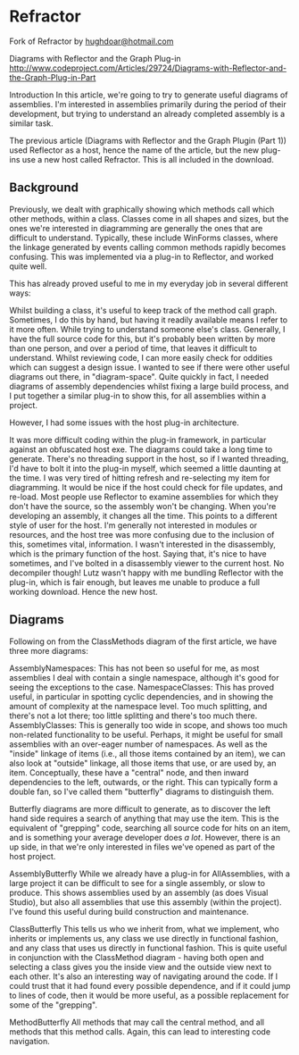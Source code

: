 # Refractor
Fork of Refractor by hughdoar@hotmail.com 

Diagrams with Reflector and the Graph Plug-in
http://www.codeproject.com/Articles/29724/Diagrams-with-Reflector-and-the-Graph-Plug-in-Part

Introduction
In this article, we're going to try to generate useful diagrams of assemblies. I'm interested in assemblies primarily during the period of their development, but trying to understand an already completed assembly is a similar task.

The previous article (Diagrams with Reflector and the Graph Plugin (Part 1)) used Reflector as a host, hence the name of the article, but the new plug-ins use a new host called Refractor. This is all included in the download.

Background
--------
Previously, we dealt with graphically showing which methods call which other methods, within a class. Classes come in all shapes and sizes, but the ones we're interested in diagramming are generally the ones that are difficult to understand. Typically, these include WinForms classes, where the linkage generated by events calling common methods rapidly becomes confusing. This was implemented via a plug-in to Reflector, and worked quite well.

This has already proved useful to me in my everyday job in several different ways:

Whilst building a class, it's useful to keep track of the method call graph. Sometimes, I do this by hand, but having it readily available means I refer to it more often.
While trying to understand someone else's class. Generally, I have the full source code for this, but it's probably been written by more than one person, and over a period of time, that leaves it difficult to understand.
Whilst reviewing code, I can more easily check for oddities which can suggest a design issue.
I wanted to see if there were other useful diagrams out there, in "diagram-space". Quite quickly in fact, I needed diagrams of assembly dependencies whilst fixing a large build process, and I put together a similar plug-in to show this, for all assemblies within a project.

However, I had some issues with the host plug-in architecture.

It was more difficult coding within the plug-in framework, in particular against an obfuscated host exe.
The diagrams could take a long time to generate. There's no threading support in the host, so if I wanted threading, I'd have to bolt it into the plug-in myself, which seemed a little daunting at the time.
I was very tired of hitting refresh and re-selecting my item for diagramming. It would be nice if the host could check for file updates, and re-load. Most people use Reflector to examine assemblies for which they don't have the source, so the assembly won't be changing. When you're developing an assembly, it changes all the time. This points to a different style of user for the host.
I'm generally not interested in modules or resources, and the host tree was more confusing due to the inclusion of this, sometimes vital, information.
I wasn't interested in the disassembly, which is the primary function of the host. Saying that, it's nice to have sometimes, and I've bolted in a disassembly viewer to the current host. No decompiler though!
Lutz wasn't happy with me bundling Reflector with the plug-in, which is fair enough, but leaves me unable to produce a full working download.
Hence the new host.

Diagrams
--------
Following on from the ClassMethods diagram of the first article, we have three more diagrams:

AssemblyNamespaces: This has not been so useful for me, as most assemblies I deal with contain a single namespace, although it's good for seeing the exceptions to the case.
NamespaceClasses: This has proved useful, in particular in spotting cyclic dependencies, and in showing the amount of complexity at the namespace level. Too much splitting, and there's not a lot there; too little splitting and there's too much there.
AssemblyClasses: This is generally too wide in scope, and shows too much non-related functionality to be useful. Perhaps, it might be useful for small assemblies with an over-eager number of namespaces.
As well as the "inside" linkage of items (i.e., all those items contained by an item), we can also look at "outside" linkage, all those items that use, or are used by, an item. Conceptually, these have a "central" node, and then inward dependencies to the left, outwards, or the right. This can typically form a double fan, so I've called them "butterfly" diagrams to distinguish them.

Butterfly diagrams are more difficult to generate, as to discover the left hand side requires a search of anything that may use the item. This is the equivalent of "grepping" code, searching all source code for hits on an item, and is something your average developer does *a lot*. However, there is an up side, in that we're only interested in files we've opened as part of the host project.

AssemblyButterfly
While we already have a plug-in for AllAssemblies, with a large project it can be difficult to see for a single assembly, or slow to produce. This shows assemblies used by an assembly (as does Visual Studio), but also all assemblies that use this assembly (within the project). I've found this useful during build construction and maintenance.

ClassButterfly
This tells us who we inherit from, what we implement, who inherits or implements us, any class we use directly in functional fashion, and any class that uses us directly in functional fashion. This is quite useful in conjunction with the ClassMethod diagram - having both open and selecting a class gives you the inside view and the outside view next to each other. It's also an interesting way of navigating around the code. If I could trust that it had found every possible dependence, and if it could jump to lines of code, then it would be more useful, as a possible replacement for some of the "grepping".

MethodButterfly
All methods that may call the central method, and all methods that this method calls. Again, this can lead to interesting code navigation.
